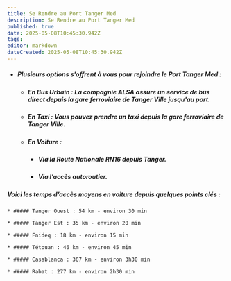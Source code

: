 ```yaml
---
title: Se Rendre au Port Tanger Med
description: Se Rendre au Port Tanger Med
published: true
date: 2025-05-08T10:45:30.942Z
tags: 
editor: markdown
dateCreated: 2025-05-08T10:45:30.942Z
---
```


* ##### Plusieurs options s'offrent à vous pour rejoindre le Port Tanger Med :

    * ##### **En Bus Urbain :** La compagnie ALSA assure un service de bus direct depuis la gare ferroviaire de Tanger Ville jusqu'au port.

    * ##### **En Taxi :** Vous pouvez prendre un taxi depuis la gare ferroviaire de Tanger Ville.

    * ##### **En Voiture :**

      * ##### Via la Route Nationale RN16 depuis Tanger.

      * ##### Via l’accès autoroutier.

##### Voici les temps d’accès moyens en voiture depuis quelques points clés :

    * ##### Tanger Ouest : 54 km - environ 30 min

    * ##### Tanger Est : 35 km - environ 20 min

    * ##### Fnideq : 18 km - environ 15 min

    * ##### Tétouan : 46 km - environ 45 min

    * ##### Casablanca : 367 km - environ 3h30 min

    * ##### Rabat : 277 km - environ 2h30 min